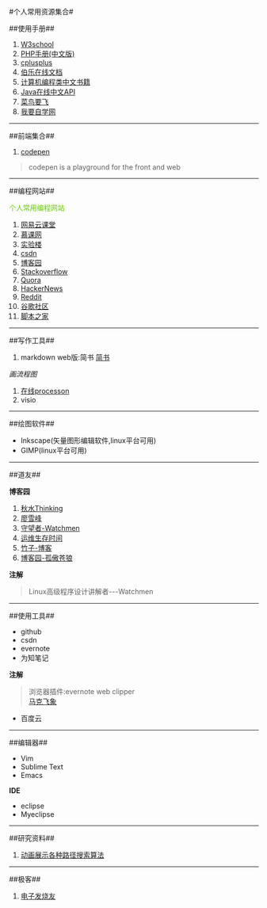 #个人常用资源集合#

##使用手册##

1. [W3school](http://www.w3school.com.cn/)
2. [PHP手册(中文版)](http://php.net/manual/zh/)
3. [cplusplus](http://www.cplusplus.com/)
4. [伯乐在线文档](https://github.com/jobbole)
5. [计算机编程类中文书籍](https://github.com/juedaiyuer/free-programming-books-zh_CN)
6. [Java在线中文API](http://www.yq1012.com/api/)
7. [菜鸟要飞](http://www.newbiefly.com/)
8. [我要自学网](http://www.51zxw.net/default.aspx)

---

##前端集合##
1. [codepen](http://codepen.io/)
>codepen is a playground for the front and web

---

##编程网站##

<font color=#66CC00>个人常用编程网站</font>

1. [网易云课堂](http://study.163.com/)
2. [慕课网](http://www.imooc.com/)
3. [实验楼](https://www.shiyanlou.com/)
4. [csdn](http://www.csdn.net/)
5. [博客园](http://www.cnblogs.com/)
6. [Stackoverflow](http://stackoverflow.com/)
7. [Quora](https://www.quora.com/)
8. [HackerNews](https://news.ycombinator.com/)
9. [Reddit](https://www.reddit.com/)
10. [谷歌社区](https://plus.google.com/communities)
11. [脚本之家](http://www.jb51.net/)


---

##写作工具##
1. markdown web版:简书
[简书](http://www.jianshu.com/)


*画流程图*

1. [在线processon](https://www.processon.com/)
2. visio
 
---

##绘图软件##

- Inkscape(矢量图形编辑软件,linux平台可用)
- GIMP(linux平台可用)



---

##道友##

**博客园**

1. [秋水Thinking](http://www.cnblogs.com/hnrainll/category/234345.html)      
2. [廖雪峰](http://www.liaoxuefeng.com/)    
3. [守望者-Watchmen](http://watchmen.cn/portal.php)  
4. [运维生存时间](https://www.ttlsa.com/)
5. [竹子-博客](http://www.cnblogs.com/peida/)
6. [博客园-孤傲苍狼](http://www.cnblogs.com/xdp-gacl/)

**注解**

>Linux高级程序设计讲解者---Watchmen

---

##使用工具##

- github 
- csdn 
- evernote 
- 为知笔记

**注解**

>浏览器插件:evernote web clipper  
>[马克飞象](https://maxiang.io/)  



- 百度云 

---

##编辑器##

-  Vim
-  Sublime Text
-  Emacs

**IDE**

- eclipse
- Myeclipse


---

##研究资料##

1. [动画展示各种路径搜索算法](http://netsmell.com/post/pathfinding.html)

---

##极客##

1. [电子发烧友](http://www.elecfans.com/)

